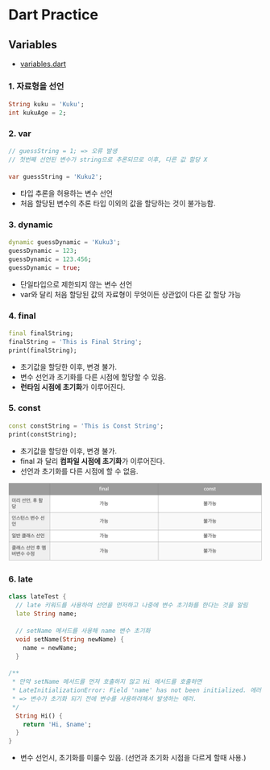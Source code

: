 # Dart Practice

## Variables

- [variables.dart](variables.dart)

### 1. 자료형을 선언

```dart
String kuku = 'Kuku';
int kukuAge = 2;
```

### 2. var

```dart
// guessString = 1; => 오류 발생
// 첫번째 선언된 변수가 string으로 추론되므로 이후, 다른 값 할당 X

var guessString = 'Kuku2';
```

- 타입 추론을 허용하는 변수 선언
- 처음 할당된 변수의 추론 타입 이외의 값을 할당하는 것이 불가능함.

### 3. dynamic

```dart
dynamic guessDynamic = 'Kuku3';
guessDynamic = 123;
guessDynamic = 123.456;
guessDynamic = true;
```

- 단일타입으로 제한되지 않는 변수 선언
- var와 달리 처음 할당된 값의 자료형이 무엇이든 상관없이 다른 값 할당 가능

### 4. final

```dart
final finalString;
finalString = 'This is Final String';
print(finalString);
```

- 초기값을 할당한 이후, 변경 불가.
- 변수 선언과 초기화를 다른 시점에 할당할 수 있음.
- **런타임 시점에 초기화**가 이루어진다.

### 5. const

```dart
const constString = 'This is Const String';
print(constString);
```

- 초기값을 할당한 이후, 변경 불가.
- final 과 달리 **컴파일 시점에 초기화**가 이루어진다.
- 선언과 초기화를 다른 시점에 할 수 없음.

![final_const](../imgs/final_const.png)

### 6. late

```dart
class lateTest {
  // late 키워드를 사용하여 선언을 먼저하고 나중에 변수 초기화를 한다는 것을 알림
  late String name;

  // setName 메서드를 사용해 name 변수 초기화
  void setName(String newName) {
    name = newName;
  }

/**
 * 만약 setName 메서드를 먼저 호출하지 않고 Hi 메서드를 호출하면
 * LateInitializationError: Field 'name' has not been initialized. 에러 발생
 * => 변수가 초기화 되기 전에 변수를 사용하려해서 발생하는 에러.
 */
  String Hi() {
    return 'Hi, $name';
  }
}
```

- 변수 선언시, 초기화를 미룰수 있음. (선언과 초기화 시점을 다르게 할때 사용.)
